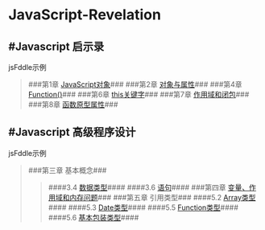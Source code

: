JavaScript-Revelation
=============
#Javascript 启示录
-------------
jsFddle示例

> ###第1章 [JavaScript对象](http://jsfiddle.net/xiaoman123/h3uk0444/)###
> ###第2章 [对象与属性](http://jsfiddle.net/xiaoman123/jc0wxb67/)###
> ###第4章 [Function()](http://jsfiddle.net/xiaoman123/n0uwb0n7/)###
> ###第6章 [this关键字](http://jsfiddle.net/xiaoman123/ds1rhf81/)###
> ###第7章 [作用域和闭包](http://jsfiddle.net/xiaoman123/bv2pywye/)###
> ###第8章 [函数原型属性](http://jsfiddle.net/xiaoman123/fx0zv3eb/)###

#Javascript 高级程序设计
-------------
jsFddle示例

> ###第三章 基本概念###
> > ####3.4 [数据类型](http://jsfiddle.net/xiaoman123/9ud24Lqv/)####
> > ####3.6 [语句](http://jsfiddle.net/xiaoman123/n7rea55f/)####
> ###第四章 [变量、作用域和内存问题](http://jsfiddle.net/xiaoman123/2nh9w33r/)###
> ###第五章 引用类型###
> > ####5.2 [Array类型](http://jsfiddle.net/xiaoman123/1skch7fz/)####
> > ####5.3 [Date类型](http://jsfiddle.net/xiaoman123/fx900f7h/)####
> > ####5.5 [Function类型](http://jsfiddle.net/xiaoman123/13p7pft4/)####
> > ####5.6 [基本包装类型](http://jsfiddle.net/xiaoman123/c79ow8f8/)####
